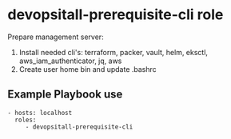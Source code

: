 devopsitall-prerequisite-cli role
=================================

Prepare management server:
1) Install needed cli\'s: terraform, packer, vault, helm, eksctl, aws_iam_authenticator, jq, aws
2) Create user home bin and update .bashrc

Example Playbook use
--------------------

    - hosts: localhost
      roles:
         - devopsitall-prerequisite-cli

